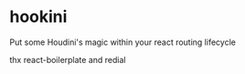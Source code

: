 # hookini
Put some Houdini's magic within your react routing lifecycle



thx react-boilerplate and redial
